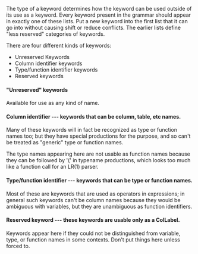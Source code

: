 The type of a keyword determines how the keyword can be used outside of its use as a keyword. Every keyword present in the grammar should appear in exactly one of these lists. Put a new keyword into the first list that it can go into without causing shift or reduce conflicts. The earlier lists define "less reserved" categories of keywords.

There are four different kinds of keywords:

* Unreserved Keywords
* Column identifier keywords
* Type/function identifier keywords
* Reserved keywords

#### "Unreserved" keywords
Available for use as any kind of name.

#### Column identifier --- keywords that can be column, table, etc names.
Many of these keywords will in fact be recognized as type or function names too; but they have special productions for the purpose, and so can't be treated as "generic" type or function names.

The type names appearing here are not usable as function names because they can be followed by '(' in typename productions, which looks too much like a function call for an LR(1) parser.

#### Type/function identifier --- keywords that can be type or function names.
Most of these are keywords that are used as operators in expressions; in general such keywords can't be column names because they would be ambiguous with variables, but they are unambiguous as function identifiers.

#### Reserved keyword --- these keywords are usable only as a ColLabel.
Keywords appear here if they could not be distinguished from variable, type, or function names in some contexts.  Don't put things here unless forced to.
